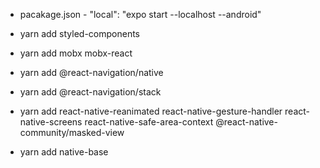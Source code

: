 - pacakage.json - "local": "expo start --localhost --android"

- yarn add styled-components
- yarn add mobx mobx-react
- yarn add @react-navigation/native
- yarn add @react-navigation/stack
- yarn add react-native-reanimated react-native-gesture-handler react-native-screens react-native-safe-area-context @react-native-community/masked-view
- yarn add native-base
